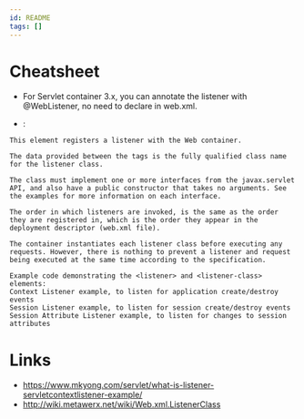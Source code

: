 ```yaml
---
id: README
tags: []
---
```


# Cheatsheet

- For Servlet container 3.x, you can annotate the listener with @WebListener, no need to declare in web.xml.

- <listener-class>:

```
This element registers a listener with the Web container.

The data provided between the tags is the fully qualified class name for the listener class.

The class must implement one or more interfaces from the javax.servlet API, and also have a public constructor that takes no arguments. See the examples for more information on each interface.

The order in which listeners are invoked, is the same as the order they are registered in, which is the order they appear in the deployment descriptor (web.xml file).

The container instantiates each listener class before executing any requests. However, there is nothing to prevent a listener and request being executed at the same time according to the specification.

Example code demonstrating the <listener> and <listener-class> elements:
Context Listener example, to listen for application create/destroy events
Session Listener example, to listen for session create/destroy events
Session Attribute Listener example, to listen for changes to session attributes
```

# Links

- https://www.mkyong.com/servlet/what-is-listener-servletcontextlistener-example/
- http://wiki.metawerx.net/wiki/Web.xml.ListenerClass